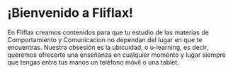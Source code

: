 # ¡Bienvenido a Fliflax!

En Fliflax creamos contenidos para que tu estudio de las materias de Comportamiento y Comunicacion no dependan del lugar en que te encuentras. Nuestra obsesión es la ubicuidad, o u-learning, es decir, queremos ofrecerte una enseñanza en cualquier momento y lugar siempre que tengas entre tus manos un teléfono móvil o una tablet.
